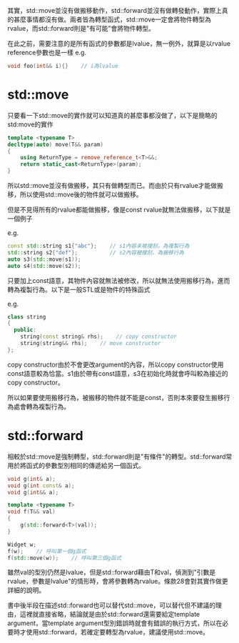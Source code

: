 其實，std::move並沒有做搬移動作，std::forward並沒有做轉發動作，實際上真的甚麼事情都沒有做。兩者皆為轉型函式，std::move一定會將物件轉型為rvalue，而std::forward則是"有可能"會將物件轉型。

在此之前，需要注意的是所有函式的參數都是lvalue，無一例外，就算是以rvalue reference參數也是一樣
e.g.
```cpp
void foo(int&& i){}    // i為lvalue
```

# std::move

只要看一下std::move的實作就可以知道真的甚麼事都沒做了，以下是簡略的std:move的實作

```cpp
template <typename T>
decltype(auto) move(T&& param)
{
    using ReturnType = remove_reference_t<T>&&;
    return static_cast<ReturnType>(param);
}
```

所以std::move並沒有做搬移，其只有做轉型而已。而由於只有rvalue才能做搬移，所以使用std::move後的物件就可以做搬移。

但是不見得所有的rvalue都能做搬移，像是const rvalue就無法做搬移，以下就是一個例子

e.g.
```cpp
const std::string s1{"abc"};    // s1內容未被搜刮，為複製行為
std::string s2{"def"};          // s2內容被搜刮，為搬移行為
auto s3(std::move(s1));
auto s4(std::move(s2));   
```

只要加上const語意，其物件內容就無法被修改，所以就無法使用搬移行為，進而轉為複製行為。以下是一般STL或是物件的特殊函式

e.g.
```cpp
class string
{
  public:
    string(const string& rhs);    // copy constructor
    string(string&& rhs);    // move constructor
};
```

copy constructor由於不會更改argument的內容，所以copy constructor使用const語意較為恰當。s1由於帶有const語意，s3在初始化時就會呼叫較為接近的copy constructor。

所以如果要使用搬移行為，被搬移的物件就不能是const，否則本來要發生搬移行為處會轉為複製行為。

# std::forward
相較於std::move是強制轉型，std::forward則是"有條件"的轉型。std::forward常用於將函式的參數型別相同的傳遞給另一個函式。

```cpp
void g(int& a);
void g(int const& a);
void g(int&& a);

template <typename T>
void f(T&& val)
{
    g(std::forward<T>(val));
}

Widget w;
f(w);    // 呼叫第一個g函式
f(std::move(w));    // 呼叫第三個g函式 
```

雖然val的型別仍然是lvalue，但是std::forward藉由T和val，偵測到"引數是rvalue，參數是lvalue"的情形時，會將參數轉為rvalue。條款28會對其實作做更詳細的說明。

書中後半段在描述std::forward也可以替代std::move，可以替代但不建議的理由，這裡就直接省略，結論就是由於std::forward還需要給定template argument，當template argument型別錯誤時就會有錯誤的執行方式，所以在必要時才使用std::forward，若確定要轉型為rvalue，建議使用std::move。